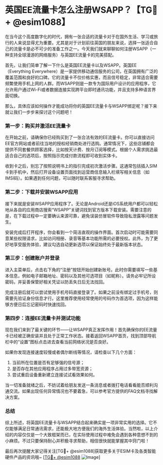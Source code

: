 # 英国EE流量卡怎么注册WSAPP？【TG💪+ @esim1088】

在当今这个高度数字化的时代，拥有一张合适的流量卡对于在国外生活、学习或旅行的人来说显得尤为重要。尤其是对于计划前往英国的朋友来说，选择一张适合自己的流量卡是必不可少的准备工作之一。今天我们就来聊聊如何注册WSAPP（一种支持全球漫游的网络服务）与英国EE流量卡的完美搭配。

首先，让我们简单了解一下什么是英国EE流量卡以及WSAPP。英国EE（Everything Everywhere）是一家提供移动通信服务的公司，在英国拥有广泛的覆盖范围和良好的口碑。它的流量卡不仅价格实惠，而且信号稳定，非常适合需要频繁使用手机上网的人群。而WSAPP则是一款专为国际用户设计的应用程序，它允许用户通过Wi-Fi或者数据连接实现跨平台即时通讯功能，并且支持多种语言界面切换。

那么，具体应该如何操作才能成功将你的英国EE流量卡与WSAPP绑定呢？接下来就让我们一步步来探讨这个问题吧！

### 第一步：购买并激活EE流量卡

在开始之前，请确保你已经购买到了一张合法有效的EE流量卡。你可以直接访问EE官方网站或者前往当地的授权经销商处进行选购。通常情况下，这些店铺都会提供不同套餐供顾客选择，比如按天计费、按月订阅等模式。根据个人需求挑选最适合自己的选项后，按照指示完成付款流程即可收到实体卡。

收到卡之后，别忘了按照说明书上的指引完成初次激活步骤。这通常包括插入SIM卡到手机中，然后打开设备设置页面找到运营商信息输入栏填写相关信息（如IMSI码）。如果遇到任何问题，可以随时联系客服寻求帮助。

### 第二步：下载并安装WSAPP应用

接下来就是安装WSAPP应用程序了。无论是Android还是iOS系统用户都可以轻松地从各自的应用商店搜索“WSAPP”关键词找到官方版本下载安装。需要注意的是，在下载过程中一定要确认来源可靠，避免误装仿冒软件导致隐私泄露等问题发生。

安装完成后打开程序，你会看到一个简洁直观的操作界面。首次启动时可能需要同意某些权限请求，比如访问相册、录音等基本功能所需的必要授权。此外，为了更好地享受服务体验，建议勾选自动更新选项以保证始终处于最新版本状态。

### 第三步：创建账户并登录

进入主菜单后，点击右下角的“注册”按钮开始创建新账号。此时你需要填写一些基本信息，例如电子邮箱地址、密码以及其他可选项目（如昵称）。请务必牢记所设密码，并妥善保管好相关凭证以防丢失日后无法找回。

完成注册后就可以尝试使用手机号码直接登录了。如果之前没有绑定过手机号，则需要先验证身份信息才行。这里推荐使用经常使用的号码作为首选项，因为这样能够方便日后忘记密码时快速找回。

### 第四步：连接EE流量卡并测试功能

现在我们来到了最关键的环节——让WSAPP真正发挥作用！首先确保你的EE流量卡已经被正确安装并且处于正常工作状态。接着返回WSAPP首页，找到顶部导航栏中的“设置”图标点击进去查看当前网络状况是否良好。

如果你发现连接速度较慢或者偶尔断线等情况，请检查以下几个方面：
1. 当前所在位置是否有足够强的信号源；
2. 是否存在其他应用程序占用过多带宽资源；
3. 尝试重启设备重新建立连接试试看效果如何。

当一切准备就绪之后，不妨试着给朋友发送一条消息或者拨打电话看看能否顺利沟通交流。如果出现任何异常情况也不要着急，可以参考官方提供的FAQ文档寻找解决方案。

### 总结

综上所述，将英国EE流量卡与WSAPP结合起来确实是一项非常实用的选择。它不仅能够满足日常通讯需求，还能极大地方便我们的海外生活体验。当然啦，以上介绍的内容仅仅是一个大致框架而已，在实际使用过程中难免会遇到各种意想不到的小麻烦。不过只要保持耐心并积极寻求帮助，相信很快就能掌握其中窍门啦！

最后再次提醒大家记得关注[TG💪+ @esim1088]获取更多关于ESIM卡及各类智能硬件产品的资讯哦~ [[TG💪+ @esim1088](https://t.me/s/esim1088) ![Image](https://i.postimg.cc/4NQfJmqS/Snipaste-2025-05-13-00-14-12.png)]